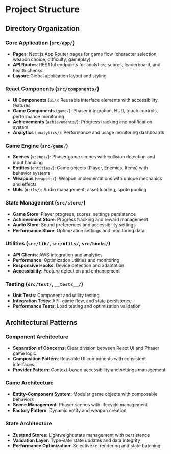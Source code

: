 # Project Structure

## Directory Organization

### Core Application (`src/app/`)
- **Pages**: Next.js App Router pages for game flow (character selection, weapon choice, difficulty, gameplay)
- **API Routes**: RESTful endpoints for analytics, scores, leaderboard, and health checks
- **Layout**: Global application layout and styling

### React Components (`src/components/`)
- **UI Components** (`ui/`): Reusable interface elements with accessibility features
- **Game Components** (`game/`): Phaser integration, HUD, touch controls, performance monitoring
- **Achievements** (`achievements/`): Progress tracking and notification system
- **Analytics** (`analytics/`): Performance and usage monitoring dashboards

### Game Engine (`src/game/`)
- **Scenes** (`scenes/`): Phaser game scenes with collision detection and input handling
- **Entities** (`entities/`): Game objects (Player, Enemies, Items) with behavior systems
- **Weapons** (`weapons/`): Weapon implementations with unique mechanics and effects
- **Utils** (`utils/`): Audio management, asset loading, sprite pooling

### State Management (`src/store/`)
- **Game Store**: Player progress, scores, settings persistence
- **Achievement Store**: Progress tracking and reward management
- **Audio Store**: Sound preferences and accessibility settings
- **Performance Store**: Optimization settings and monitoring data

### Utilities (`src/lib/`, `src/utils/`, `src/hooks/`)
- **API Clients**: AWS integration and analytics
- **Performance**: Optimization utilities and monitoring
- **Responsive Hooks**: Device detection and adaptation
- **Accessibility**: Feature detection and enhancement

### Testing (`src/test/`, `__tests__/`)
- **Unit Tests**: Component and utility testing
- **Integration Tests**: API, game flow, and state persistence
- **Performance Tests**: Load testing and optimization validation

## Architectural Patterns

### Component Architecture
- **Separation of Concerns**: Clear division between React UI and Phaser game logic
- **Composition Pattern**: Reusable UI components with consistent interfaces
- **Provider Pattern**: Context-based accessibility and settings management

### Game Architecture
- **Entity-Component System**: Modular game objects with composable behaviors
- **Scene Management**: Phaser scenes with lifecycle management
- **Factory Pattern**: Dynamic entity and weapon creation

### State Architecture
- **Zustand Stores**: Lightweight state management with persistence
- **Validation Layer**: Type-safe state updates and data integrity
- **Performance Optimization**: Selective re-rendering and state batching